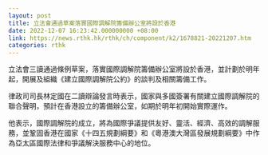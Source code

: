 ```yaml
---
layout: post
title: 立法會通過草案落實國際調解院籌備辦公室將設於香港
date: 2022-12-07 16:23:42.000000000 +08:00
link: https://news.rthk.hk/rthk/ch/component/k2/1678821-20221207.htm
categories: rthk
---
```


立法會三讀通過條例草案，落實國際調解院籌備辦公室將設於香港，並計劃於明年起，開展及組織《建立國際調解院公約》的談判及相關籌備工作。

律政司司長林定國在二讀辯論發言時表示，國家與多國簽署有關建立國際調解院的聯合聲明，預計在香港設立的籌備辦公室，如期於明年初開始實際運作。

他表示，國際調解院的成立，將為國際爭議提供友好、靈活、經濟、高效的調解服務，並鞏固香港在國家《十四五規劃綱要》和《粵港澳大灣區發展規劃綱要》中作為亞太區國際法律和爭議解決服務中心的地位。
